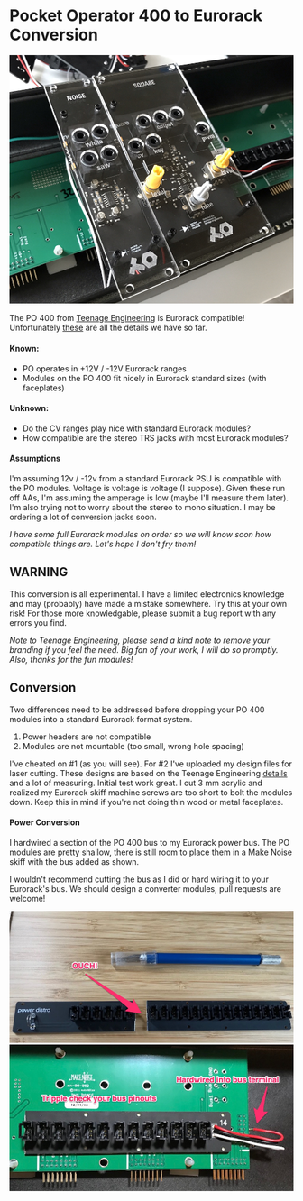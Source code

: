 # Pocket Operator 400 to Eurorack Conversion

![](placed_modules.jpg)

The PO 400 from [Teenage Engineering](https://teenage.engineering/products/po/modular) is Eurorack compatible! Unfortunately [these](https://teenage.engineering/_img/5c40d68837f9710004314dd3_original.pdf) are all the details we have so far.

#### Known:

+ PO operates in +12V / -12V Eurorack ranges
+ Modules on the PO 400 fit nicely in Eurorack standard sizes (with faceplates)

#### Unknown:

+ Do the CV ranges play nice with standard Eurorack modules?
+ How compatible are the stereo TRS jacks with most Eurorack modules?

#### Assumptions

I'm assuming 12v / -12v from a standard Eurorack PSU is compatible with the PO modules. Voltage is voltage is voltage (I suppose). Given these run off AAs, I'm assuming the amperage is low (maybe I'll measure them later). I'm also trying not to worry about the stereo to mono situation. I may be ordering a lot of conversion jacks soon.

_I have some full Eurorack modules on order so we will know soon how compatible things are. Let's hope I don't fry them!_


## WARNING ##

This conversion is all experimental. I have a limited electronics knowledge and may (probably) have made a mistake somewhere. Try this at your own risk! For those more knowledgable, please submit a bug report with any errors you find.

_Note to Teenage Engineering, please send a kind note to remove your branding if you feel the need. Big fan of your work, I will do so promptly. Also, thanks for the fun modules!_


## Conversion
Two differences need to be addressed before dropping your PO 400 modules into a standard Eurorack format system.

1. Power headers are not compatible
2. Modules are not mountable (too small, wrong hole spacing)

I've cheated on #1 (as you will see). For #2 I've uploaded my design files for laser cutting. These designs are based on the Teenage Engineering [details](https://teenage.engineering/_img/5c40d68837f9710004314dd3_original.pdf) and a lot of measuring. Initial test work great. I cut 3 mm acrylic and realized my Eurorack skiff machine screws are too short to bolt the modules down. Keep this in mind if you're not doing thin wood or metal faceplates.

#### Power Conversion

I hardwired a section of the PO 400 bus to my Eurorack power bus. The PO modules are pretty shallow, there is still room to place them in a Make Noise skiff with the bus added as shown.  

I wouldn't recommend cutting the bus as I did or hard wiring it to your Eurorack's bus. We should design a converter modules, pull requests are welcome!

![](bus_mod.jpg)
![](installed_bus.jpg)
